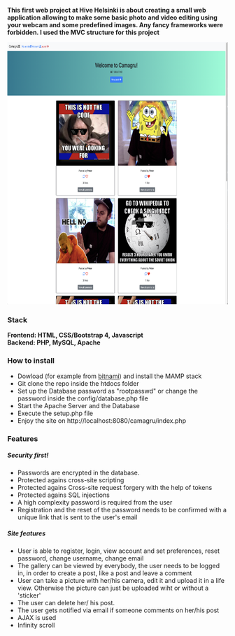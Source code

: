 <strong>This first web project at Hive Helsinki is about creating a small web application allowing to make some basic photo and video editing using your webcam and some predefined images. Any fancy frameworks were forbidden. I used the MVC structure for this project</strong>

 <img src="https://github.com/iljaSL/camagru/blob/master/app/assets/images/site/siteimage.png" width="1000" height="600"/>


<h3>Stack</h3>
<strong>Frontend: HTML, CSS/Bootstrap 4, Javascript</strong><br>
<strong>Backend: PHP, MySQL, Apache</strong>

<h3>How to install</h3>
<ul>
  <li>Dowload (for example from <a href="https://bitnami.com/stack/mamp">bitnami</a>) and install the MAMP stack</li>
  <li>Git clone the repo inside the htdocs folder</li>
  <li>Set up the Database password as "rootpasswd" or change the password inside the config/database.php file </li>
  <li>Start the Apache Server and the Database</li>
  <li>Execute the setup.php file</li>
  <li>Enjoy the site on http://localhost:8080/camagru/index.php</li>
</ul>

<h3>Features</h3>
<h5><strong>Security first!</strong></h5>
<ul>
  <li>Passwords are encrypted in the database.</li>
  <li>Protected agains cross-site scripting</li>
  <li>Protected agains Cross-site request forgery with the help of tokens</li>
  <li>Protected agains SQL injections</li>
  <li>A high complexity password is required from the user</li>
  <li>Registration and the reset of the password needs to be confirmed with a unique link that is sent to the user's email</li>
</ul>
<h5>Site features</h5>
<ul>
  <li>User is able to register, login, view account and set preferences, reset password, change username, change email</li>
  <li>The gallery can be viewed by everybody, the user needs to be logged in, in order to create a post, like a post and leave a comment</li>
  <li>User can take a picture with her/his camera, edit it and upload it in a life view. Otherwise the picture can just be uploaded wiht or without a 'sticker'</li>
  <li>The user can delete her/ his post.</li>
  <li>The user gets notified via email if someone comments on her/his post</li>
  <li>AJAX is used</li>
 <li>Infinity scroll</li>
</ul>
